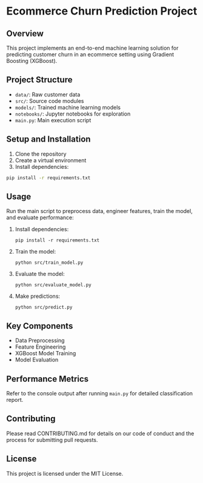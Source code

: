 # Ecommerce Churn Prediction Project

## Overview
This project implements an end-to-end machine learning solution for predicting customer churn in an ecommerce setting using Gradient Boosting (XGBoost).

## Project Structure
- `data/`: Raw customer data
- `src/`: Source code modules
- `models/`: Trained machine learning models
- `notebooks/`: Jupyter notebooks for exploration
- `main.py`: Main execution script

## Setup and Installation
1. Clone the repository
2. Create a virtual environment
3. Install dependencies:
```bash
pip install -r requirements.txt
```

## Usage
Run the main script to preprocess data, engineer features, train the model, and evaluate performance:

1. Install dependencies:
   ```
   pip install -r requirements.txt
   ```

2. Train the model:
   ```
   python src/train_model.py
   ```

3. Evaluate the model:
   ```
   python src/evaluate_model.py
   ```

4. Make predictions:
   ```
   python src/predict.py

## Key Components
- Data Preprocessing
- Feature Engineering
- XGBoost Model Training
- Model Evaluation

## Performance Metrics
Refer to the console output after running `main.py` for detailed classification report.

## Contributing
Please read CONTRIBUTING.md for details on our code of conduct and the process for submitting pull requests.

## License
This project is licensed under the MIT License.
